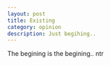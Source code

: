 ```yaml
---
layout: post
title: Existing
category: opinion
description: Just begihing..
---
```

The begining is the begining.. ntr

